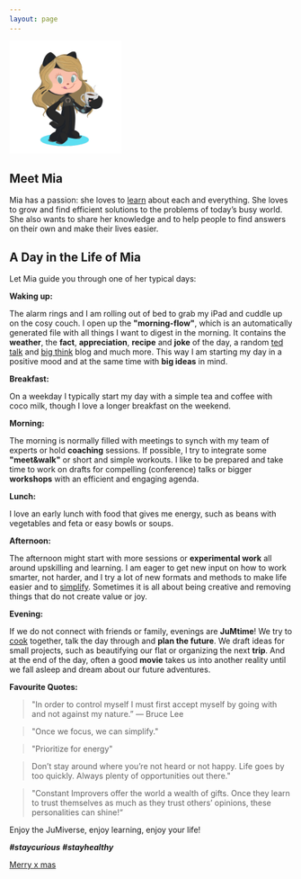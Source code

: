```yaml
---
layout: page
--- 
```


<img src="/assets/images/JuMia.PNG" width="200" height="200">


## Meet Mia
Mia has a passion: she loves to [learn](/category/jumlearn/) about each and everything. 
She loves to grow and find efficient solutions to the problems of today’s busy world. 
She also wants to share her knowledge and to help people to find answers on their own and make their lives easier.

## A Day in the Life of Mia
Let Mia guide you through one of her typical days:

**Waking up:**

The alarm rings and I am rolling out of bed to grab my iPad and cuddle up on the cosy couch.
I open up the **"morning-flow"**, which is an automatically generated file with all things I want to digest in the morning. It contains the **weather**, the **fact**, **appreciation**, **recipe** and **joke** of the day, a random [ted talk](https://www.ted.com/) and [big think](https://bigthink.com/) blog and much more.
This way I am starting my day in a positive mood and at the same time with **big ideas** in mind.

**Breakfast:**

On a weekday I typically start my day with a simple tea and coffee with coco milk, though I love a longer breakfast on the weekend.

**Morning:**

The morning is normally filled with meetings to synch with my team of experts or hold **coaching** sessions. If possible, I try to integrate some **"meet&walk"** or short and simple workouts.
I like to be prepared and take time to work on drafts for compelling (conference) talks or bigger **workshops** with an efficient and engaging agenda.

**Lunch:**

I love an early lunch with food that gives me energy, such as beans with vegetables and feta or easy bowls or soups.

**Afternoon:**

The afternoon might start with more sessions or **experimental work** all around upskilling and learning.
I am eager to get new input on how to work smarter, not harder, and I try a lot of new formats and methods to make life easier and to [simplify](/category/jumsimplify/).
Sometimes it is all about being creative and removing things that do not create value or joy.

**Evening:**

If we do not connect with friends or family, evenings are **JuMtime**! 
We try to [cook](/category/jumcook/) together, talk the day through and **plan the future**.
We draft ideas for small projects, such as beautifying our flat or organizing the next **trip**.
And at the end of the day, often a good **movie** takes us into another reality until we fall asleep and dream about our future adventures.

**Favourite Quotes:**
> "In order to control myself I must first accept myself by going with and not against my nature.” ― Bruce Lee

> "Once we focus, we can simplify."

> "Prioritize for energy"

> Don’t stay around where you’re not heard or not happy. Life goes by too quickly. Always plenty of opportunities out there."

> "Constant Improvers offer the world a wealth of gifts. Once they learn to trust themselves as much as they trust others’ opinions, these personalities can shine!“

Enjoy the JuMiverse, enjoy learning, enjoy your life!

**_#staycurious_** **_#stayhealthy_**

[Merry x mas](/preview/2022-12-24-merry-xmas-jumiverse/)
